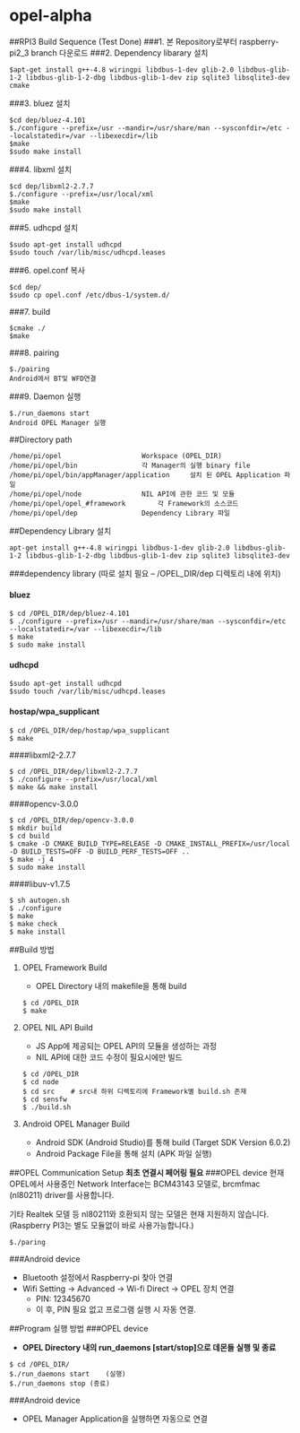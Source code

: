 # opel-alpha
##RPI3 Build Sequence (Test Done)
###1. 본 Repository로부터 raspberry-pi2_3 branch 다운로드
###2. Dependency libarary 설치
```
$apt-get install g++-4.8 wiringpi libdbus-1-dev glib-2.0 libdbus-glib-1-2 libdbus-glib-1-2-dbg libdbus-glib-1-dev zip sqlite3 libsqlite3-dev cmake
```
###3. bluez 설치
```
$cd dep/bluez-4.101
$./configure --prefix=/usr --mandir=/usr/share/man --sysconfdir=/etc --localstatedir=/var --libexecdir=/lib 
$make
$sudo make install
```
###4. libxml 설치
```
$cd dep/libxml2-2.7.7
$./configure --prefix=/usr/local/xml
$make
$sudo make install
```
###5. udhcpd 설치
```
$sudo apt-get install udhcpd
$sudo touch /var/lib/misc/udhcpd.leases
```
###6. opel.conf 복사
```
$cd dep/
$sudo cp opel.conf /etc/dbus-1/system.d/
```
###7. build
```
$cmake ./
$make
```
###8. pairing
```
$./pairing
Android에서 BT및 WFD연결
```
###9. Daemon 실행
```
$./run_daemons start
Android OPEL Manager 실행
```

##Directory path
```
/home/pi/opel 					 Workspace (OPEL_DIR)
/home/pi/opel/bin  				 각 Manager의 실행 binary file 
/home/pi/opel/bin/appManager/application	 설치 된 OPEL Application 파일
/home/pi/opel/node 				 NIL API에 관한 코드 및 모듈
/home/pi/opel/opel_#framework 		 각 Framework의 소스코드
/home/pi/opel/dep 				 Dependency Library 파일
```
##Dependency Library 설치
```
apt-get install g++-4.8 wiringpi libdbus-1-dev glib-2.0 libdbus-glib-1-2 libdbus-glib-1-2-dbg libdbus-glib-1-dev zip sqlite3 libsqlite3-dev
```
###dependency library (따로 설치 필요 – /OPEL_DIR/dep 디렉토리 내에 위치)
#### bluez 
```
$ cd /OPEL_DIR/dep/bluez-4.101
$ ./configure --prefix=/usr --mandir=/usr/share/man --sysconfdir=/etc --localstatedir=/var --libexecdir=/lib 
$ make 
$ sudo make install
```
#### udhcpd
```
$sudo apt-get install udhcpd
$sudo touch /var/lib/misc/udhcpd.leases
```

#### hostap/wpa_supplicant
```
$ cd /OPEL_DIR/dep/hostap/wpa_supplicant
$ make
```
####libxml2-2.7.7
```
$ cd /OPEL_DIR/dep/libxml2-2.7.7
$ ./configure --prefix=/usr/local/xml
$ make && make install
```
####opencv-3.0.0
```
$ cd /OPEL_DIR/dep/opencv-3.0.0
$ mkdir build
$ cd build
$ cmake -D CMAKE_BUILD_TYPE=RELEASE -D CMAKE_INSTALL_PREFIX=/usr/local -D BUILD_TESTS=OFF -D BUILD_PERF_TESTS=OFF ..
$ make -j 4
$ sudo make install
```
####libuv-v1.7.5
```
$ sh autogen.sh
$ ./configure
$ make
$ make check
$ make install
```

##Build 방법
1. OPEL Framework Build 
	* OPEL Directory 내의 makefile을 통해 build
	```
	$ cd /OPEL_DIR
	$ make
	```
2.	OPEL NIL API Build 
	* JS App에 제공되는 OPEL API의 모듈을 생성하는 과정 
	* NIL API에 대한 코드 수정이 필요시에만 빌드 
	```
	$ cd /OPEL_DIR
	$ cd node
	$ cd src    # src내 하위 디렉토리에 Framework별 build.sh 존재
	$ cd sensfw
	$ ./build.sh
	```

3.	Android OPEL Manager Build
	* Android SDK (Android Studio)를 통해 build (Target SDK Version 6.0.2)
	* Android Package File을 통해 설치 (APK 파일 실행)

##OPEL Communication Setup
**최초 연결시 페어링 필요**
###OPEL device
현재 OPEL에서 사용중인 Network Interface는 BCM43143 모델로, brcmfmac (nl80211) driver를 사용합니다.

기타 Realtek 모델 등 nl80211와 호환되지 않는 모델은 현재 지원하지 않습니다. (Raspberry PI3는 별도 모듈없이 바로 사용가능합니다.)
```
$./paring
```
###Android device
* Bluetooth 설정에서 Raspberry-pi 찾아 연결
* Wifi Setting -> Advanced -> Wi-fi Direct -> OPEL 장치 연결
	* PIN: 12345670
	* 이 후, PIN 필요 없고 프로그램 실행 시 자동 연결.

##Program 실행 방법
###OPEL device
* **OPEL Directory 내의 run_daemons [start/stop]으로 데몬들 실행 및 종료**
```
$ cd /OPEL_DIR/
$./run_daemons start	(실행)
$./run_daemons stop	(종료)
```
###Android device
* OPEL Manager Application을 실행하면 자동으로 연결
 

